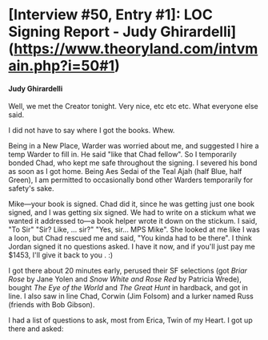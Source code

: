 # [Interview #50, Entry #1]: LOC Signing Report - Judy Ghirardelli](https://www.theoryland.com/intvmain.php?i=50#1)

#### Judy Ghirardelli

Well, we met the Creator tonight. Very nice, etc etc etc. What everyone else said.

I did not have to say where I got the books. Whew.

Being in a New Place, Warder was worried about me, and suggested I hire a temp Warder to fill in. He said "like that Chad fellow". So I temporarily bonded Chad, who kept me safe throughout the signing. I severed his bond as soon as I got home. Being Aes Sedai of the Teal Ajah (half Blue, half Green), I am permitted to occasionally bond other Warders temporarily for safety's sake.

Mike—your book is signed. Chad did it, since he was getting just one book signed, and I was getting six signed. We had to write on a stickum what we wanted it addressed to—a book helper wrote it down on the stickum. I said, "To Sir" "Sir? Like, ... sir?" "Yes, sir... MPS Mike". She looked at me like I was a loon, but Chad rescued me and said, "You kinda had to be there". I think Jordan signed it no questions asked. I have it now, and if you'll just pay me $1453, I'll give it back to you . :)

I got there about 20 minutes early, perused their SF selections (got
*Briar Rose*
by Jane Yolen and
*Snow White and Rose Red*
by Patricia Wrede), bought
*The Eye of the World*
and
*The Great Hunt*
in hardback, and got in line. I also saw in line Chad, Corwin (Jim Folsom) and a lurker named Russ (friends with Bob Gibson).

I had a list of questions to ask, most from Erica, Twin of my Heart. I got up there and asked:

